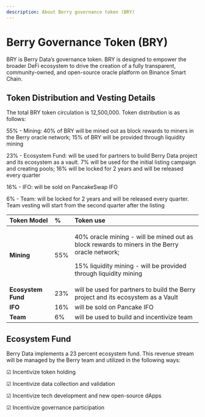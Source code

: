 ```yaml
---
description: About Berry governance token (BRY)
---
```


# Berry Governance Token \(BRY\)

BRY is Berry Data’s governance token. BRY is designed to empower the broader DeFi ecosystem to drive the creation of a fully transparent, community-owned, and open-source oracle platform on Binance Smart Chain.

## **Token Distribution and Vesting Details**

The total BRY token circulation is 12,500,000. Token distribution is as follows:

55% - Mining: 40% of BRY will be mined out as block rewards to miners in the Berry oracle network; 15% of BRY will be provided through liquidity mining

23% - Ecosystem Fund: will be used for partners to build Berry Data project and its ecosystem as a vault. 7% will be used for the initial listing campaign and creating pools; 16% will be locked for 2 years and will be released every quarter

16% - IFO: will be sold on PancakeSwap IFO

6% - Team: will be locked for 2 years and will be released every quarter. Team vesting will start from the second quarter after the listing



<table>
  <thead>
    <tr>
      <th style="text-align:left">Token Model</th>
      <th style="text-align:left">%</th>
      <th style="text-align:left">Token use</th>
    </tr>
  </thead>
  <tbody>
    <tr>
      <td style="text-align:left"><b>Mining</b>
      </td>
      <td style="text-align:left">55%</td>
      <td style="text-align:left">
        <p>40% oracle mining - will be mined out as block rewards to miners in the
          Berry oracle network;</p>
        <p>15% liquidity mining - will be provided through liquidity mining</p>
      </td>
    </tr>
    <tr>
      <td style="text-align:left"><b>Ecosystem Fund</b>
      </td>
      <td style="text-align:left">23%</td>
      <td style="text-align:left">will be used for partners to build the Berry project and its ecosystem
        as a Vault</td>
    </tr>
    <tr>
      <td style="text-align:left"><b>IFO</b>
      </td>
      <td style="text-align:left">16%</td>
      <td style="text-align:left">will be sold on Pancake IFO</td>
    </tr>
    <tr>
      <td style="text-align:left"><b>Team</b>
      </td>
      <td style="text-align:left">6%</td>
      <td style="text-align:left">will be used to build and incentivize team</td>
    </tr>
  </tbody>
</table>

## Ecosystem Fund

Berry Data implements a 23 percent ecosystem fund. This revenue stream will be managed by the Berry team and utilized in the following ways:

☑ Incentivize token holding

☑ Incentivize data collection and validation

☑ Incentivize tech development and new open-source dApps

☑ Incentivize governance participation

